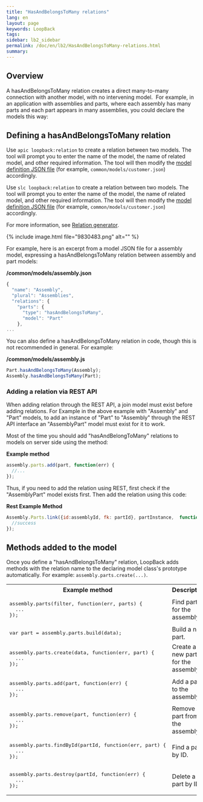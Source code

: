 ```yaml
---
title: "HasAndBelongsToMany relations"
lang: en
layout: page
keywords: LoopBack
tags:
sidebar: lb2_sidebar
permalink: /doc/en/lb2/HasAndBelongsToMany-relations.html
summary:
---
```


## Overview

A hasAndBelongsToMany relation creates a direct many-to-many connection with another model, with no intervening model. 
For example, in an application with assemblies and parts, where each assembly has many parts and each part appears in many assemblies, you could declare the models this way:

## Defining a hasAndBelongsToMany relation

Use `apic loopback:relation` to create a relation between two models. The tool will prompt you to enter the name of the model, the name of related model, and other required information.
The tool will then modify the [model definition JSON file](/doc/en/lb2/Model-definition-JSON-file.html) (for example, `common/models/customer.json`) accordingly.

Use `slc loopback:relation` to create a relation between two models. The tool will prompt you to enter the name of the model, the name of related model, and other required information.
The tool will then modify the [model definition JSON file](/doc/en/lb2/Model-definition-JSON-file.html) (for example, `common/models/customer.json`) accordingly.

For more information, see [Relation generator](https://docs.strongloop.com/display/APIC/Relation+generator).

{% include image.html file="9830483.png" alt="" %}

For example, here is an excerpt from a model JSON file for a assembly model, expressing a hasAndBelongsToMany relation between assembly and part models:

**/common/models/assembly.json**

```javascript
{
  "name": "Assembly",
  "plural": "Assemblies",
  "relations": {
    "parts": {
      "type": "hasAndBelongsToMany",
      "model": "Part"
    },
...
```

You can also define a hasAndBelongsToMany relation in code, though this is not recommended in general. For example:

**/common/models/assembly.js**

```javascript
Part.hasAndBelongsToMany(Assembly);
Assembly.hasAndBelongsToMany(Part);
```

### Adding a relation via REST API

When adding relation through the REST API, a join model must exist before adding relations.
For Example in the above example with "Assembly" and "Part" models, to add an instance of "Part" to "Assembly" through the REST API
interface an "AssemblyPart" model must exist for it to work.

Most of the time you should add "hasAndBelongToMany" relations to models on server side using the method:

**Example method**

```javascript
assembly.parts.add(part, function(err) {
  //...
});
```

Thus, if you need to add the relation using REST, first check if the "AssemblyPart" model exists first. Then add the relation using this code:

**Rest Example Method**

```javascript
Assembly.Parts.link({id:assemblyId, fk: partId}, partInstance,  function(value, header) {
  //success
});
```

## **Methods added to the model**

Once you define a "hasAndBelongsToMany" relation, LoopBack adds methods with the relation name to the declaring model class's prototype automatically.
For example: `assembly.parts.create(...)`.

<table>
  <tbody>
    <tr>
      <th>Example method</th>
      <th>Description</th>
    </tr>
    <tr>
      <td>
        <pre>assembly.parts(filter, function(err, parts) {<br>  ...<br>});</pre>
      </td>
      <td>Find parts for the assembly.</td>
    </tr>
    <tr>
      <td>
        <pre>var part = assembly.parts.build(data);</pre>
      </td>
      <td>Build a new part.</td>
    </tr>
    <tr>
      <td>
        <pre>assembly.parts.create(data, function(err, part) {<br>  ...<br>});</pre>
      </td>
      <td>Create a new part for the assembly.</td>
    </tr>
    <tr>
      <td>
        <pre>assembly.parts.add(part, function(err) {<br>  ...<br>});</pre>
      </td>
      <td>Add a part to the assembly.</td>
    </tr>
    <tr>
      <td>
        <pre>assembly.parts.remove(part, function(err) {<br>  ...<br>});</pre>
      </td>
      <td>Remove a part from the assembly.</td>
    </tr>
    <tr>
      <td>
        <pre>assembly.parts.findById(partId, function(err, part) {<br>  ...<br>});</pre>
      </td>
      <td>Find a part by ID.</td>
    </tr>
    <tr>
      <td>
        <pre>assembly.parts.destroy(partId, function(err) {<br>  ...<br>});</pre>
      </td>
      <td>Delete a part by ID.</td>
    </tr>
  </tbody>
</table>
